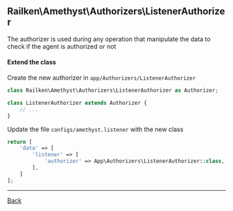 ## Railken\Amethyst\Authorizers\ListenerAuthorizer

The authorizer is used during any operation that manipulate the data to check if the agent is authorized or not

#### Extend the class

Create the new authorizer in `app/Authorizers/ListenerAuthorizer`
```php
class Railken\Amethyst\Authorizers\ListenerAuthorizer as Authorizer;

class ListenerAuthorizer extends Authorizer {
	// ...
}
```
Update the file `configs/amethyst.listener` with the new class
```php
return [
    'data' => [
        'listener' => [
            'authorizer' => App\Authorizers\ListenerAuthorizer::class,
        ],
    ]
];
```

---
[Back](index.md)